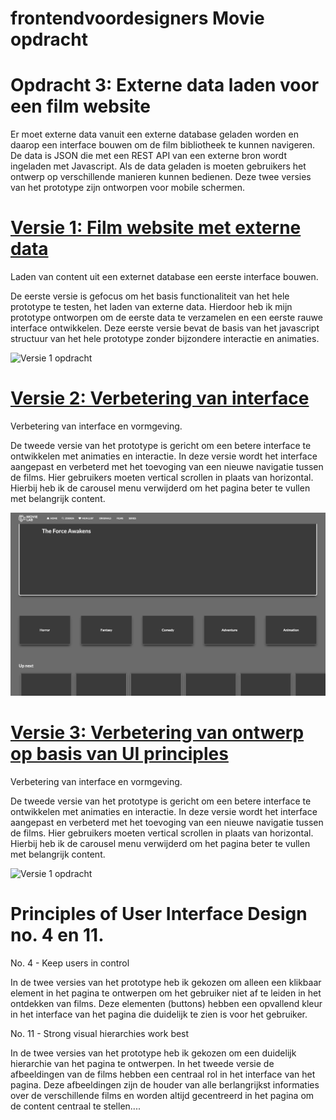 
# frontendvoordesigners Movie opdracht

# Opdracht 3: Externe data laden voor een film website
Er moet externe data vanuit een externe database geladen worden en daarop een interface bouwen om de film bibliotheek te kunnen navigeren. De data is JSON die met een REST API van een externe bron wordt ingeladen met Javascript. Als de data geladen is moeten gebruikers het ontwerp op verschillende manieren kunnen bedienen. Deze twee versies van het prototype zijn ontworpen voor mobile schermen.

# [Versie 1: Film website met externe data](https://jack792.github.io/frontendvoordesigners/opdracht3/v1/)
Laden van content uit een externet database een eerste interface bouwen.

De eerste versie is gefocus om het basis functionaliteit van het hele prototype te testen, het laden van externe data. Hierdoor heb ik mijn prototype ontworpen om de eerste data te verzamelen en een eerste rauwe interface ontwikkelen.
Deze eerste versie bevat de basis van het javascript structuur van het hele prototype zonder bijzondere interactie en animaties.

![Versie 1 opdracht](/images/Versie1.png)

# [Versie 2: Verbetering van interface](https://jack792.github.io/frontendvoordesigners/opdracht3/v2/) 
Verbetering van interface en vormgeving.

De tweede versie van het prototype is gericht om een betere interface te ontwikkelen met animaties en interactie. In deze versie wordt het interface aangepast en verbeterd met het toevoging van een nieuwe navigatie tussen de films. Hier gebruikers moeten vertical scrollen in plaats van horizontal. Hierbij heb ik de carousel menu verwijderd om het pagina beter te vullen met belangrijk content.

![Versie 1 opdracht](/images/Versie2.png)

# [Versie 3: Verbetering van ontwerp op basis van UI principles](https://jack792.github.io/frontendvoordesigners/opdracht3/v2/) 
Verbetering van interface en vormgeving.

De tweede versie van het prototype is gericht om een betere interface te ontwikkelen met animaties en interactie. In deze versie wordt het interface aangepast en verbeterd met het toevoging van een nieuwe navigatie tussen de films. Hier gebruikers moeten vertical scrollen in plaats van horizontal. Hierbij heb ik de carousel menu verwijderd om het pagina beter te vullen met belangrijk content.

![Versie 1 opdracht](/images/Versie3.png)

# Principles of User Interface Design no. 4 en 11.
No. 4 - Keep users in control

In de twee versies van het prototype heb ik gekozen om alleen een klikbaar element in het pagina te ontwerpen om het gebruiker niet af te leiden in het ontdekken van films. Deze elementen (buttons) hebben een opvallend kleur in het interface van het pagina die duidelijk te zien is voor het gebruiker.

No. 11 - Strong visual hierarchies work best

In de twee versies van het prototype heb ik gekozen om een duidelijk hierarchie van het pagina te ontwerpen. In het tweede versie de afbeeldingen van de films hebben een centraal rol in het interface van het pagina.
Deze afbeeldingen zijn de houder van alle berlangrijkst informaties over de verschillende films en worden altijd gecentreerd in het pagina om de content centraal te stellen....



